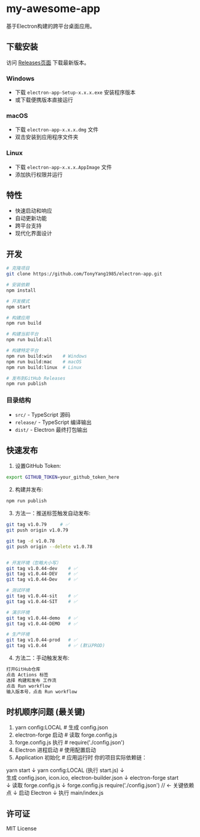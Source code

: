 # my-awesome-app

基于Electron构建的跨平台桌面应用。

## 下载安装

访问 [Releases页面](https://github.com/TonyYang1985/electron-app/releases) 下载最新版本。

### Windows

- 下载 `electron-app-Setup-x.x.x.exe` 安装程序版本
- 或下载便携版本直接运行

### macOS  

- 下载 `electron-app-x.x.x.dmg` 文件
- 双击安装到应用程序文件夹

### Linux

- 下载 `electron-app-x.x.x.AppImage` 文件
- 添加执行权限并运行

## 特性

- 快速启动和响应
- 自动更新功能
- 跨平台支持
- 现代化界面设计

## 开发

```bash
# 克隆项目
git clone https://github.com/TonyYang1985/electron-app.git

# 安装依赖
npm install

# 开发模式
npm start

# 构建应用
npm run build

# 构建当前平台
npm run build:all

# 构建特定平台
npm run build:win    # Windows
npm run build:mac    # macOS  
npm run build:linux  # Linux

# 发布到GitHub Releases
npm run publish
```

### 目录结构

- `src/` - TypeScript 源码
- `release/` - TypeScript 编译输出
- `dist/` - Electron 最终打包输出

## 快速发布

1. 设置GitHub Token:

```bash
export GITHUB_TOKEN=your_github_token_here
```

2. 构建并发布:

```bash
npm run publish
```

3. 方法一：推送标签触发自动发布:

```bash
git tag v1.0.79     # ✅
git push origin v1.0.79

git tag -d v1.0.78
git push origin --delete v1.0.78


# 开发环境（忽略大小写）
git tag v1.0.44-dev    # ✅
git tag v1.0.44-DEV    # ✅
git tag v1.0.44-Dev    # ✅

# 测试环境
git tag v1.0.44-sit    # ✅
git tag v1.0.44-SIT    # ✅

# 演示环境
git tag v1.0.44-demo   # ✅
git tag v1.0.44-DEMO   # ✅

# 生产环境
git tag v1.0.44-prod   # ✅
git tag v1.0.44        # ✅ (默认PROD)
```

 4. 方法二：手动触发发布:

```bash
打开GitHub仓库
点击 Actions 标签
选择 构建和发布 工作流
点击 Run workflow
输入版本号，点击 Run workflow
```

## 时机顺序问题 (最关键)

1. yarn config:LOCAL          # 生成 config.json
2. electron-forge 启动        # 读取 forge.config.js
3. forge.config.js 执行        # require('./config.json')
4. Electron 进程启动           # 使用配置启动
5. Application 初始化          # 应用运行时
你的项目实际依赖链：

yarn start
    ↓
yarn config:LOCAL (执行 start.js)
    ↓  
生成 config.json, icon.ico, electron-builder.json
    ↓
electron-forge start  
    ↓
读取 forge.config.js
    ↓
forge.config.js require('./config.json')  // ← 关键依赖点
    ↓
启动 Electron
    ↓
执行 main/index.js

## 许可证

MIT License

